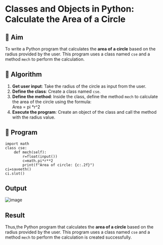 # Classes and Objects in Python: Calculate the Area of a Circle

## 🎯 Aim
To write a Python program that calculates the **area of a circle** based on the radius provided by the user. This program uses a class named `cse` and a method `mech` to perform the calculation.

## 🧠 Algorithm
1. **Get user input**: Take the radius of the circle as input from the user.
2. **Define the class**: Create a class named `cse`.
3. **Define the method**: Inside the class, define the method `mech` to calculate the area of the circle using the formula:  
   Area = pi *r^2 
4. **Execute the program**: Create an object of the class and call the method with the radius value.

## 🧾 Program
```
import math
class cse:
    def mech(self):
        r=float(input())
        c=math.pi*r**2
        print(f"Area of circle: {c:.2f}")
ci=saveeth()
ci.slot()
```
## Output
![image](https://github.com/user-attachments/assets/cca0c592-7e8f-468b-8558-2cae1e730e21)

## Result
Thus,the Python program that calculates the **area of a circle** based on the radius provided by the user. This program uses a class named `cse` and a method `mech` to perform the calculation is created successfully.
